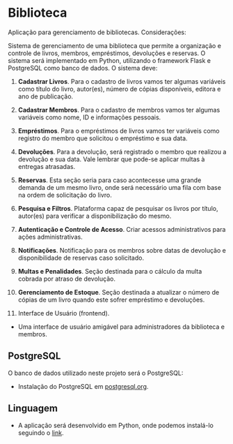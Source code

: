 # Biblioteca

Aplicação para gerenciamento de bibliotecas. Considerações:

Sistema de gerenciamento de uma biblioteca que permite a organização e controle de livros, membros, empréstimos, devoluções e reservas. O sistema será implementado em Python, utilizando o framework Flask e PostgreSQL como banco de dados. O sistema deve:

1. **Cadastrar Livros**. 
    Para o cadastro de livros vamos ter algumas variáveis como título do livro, autor(es), número de cópias disponíveis, editora e ano de publicação.

2. **Cadastrar Membros**.
    Para o cadastro de membros vamos ter algumas variáveis como nome, ID e informações pessoais.
   
3. **Empréstimos**.
    Para o empréstimos de livros vamos ter variáveis como registro do membro que solicitou o empréstimo e sua data.

4. **Devoluções**. 
    Para a devolução, será registrado o membro que realizou a devolução e sua data. Vale lembrar que pode-se aplicar multas à entregas atrasadas.

5. **Reservas**.
    Esta seção seria para caso acontecesse uma grande demanda de um mesmo livro, onde será necessário uma fila com base na ordem de solicitação do livro.

6. **Pesquisa e Filtros**.
    Plataforma capaz de pesquisar os livros por título, autor(es) para verificar a disponibilização do mesmo.

7. **Autenticação e Controle de Acesso**.
    Criar acessos administrativos para ações administrativas.

8. **Notificações**.
    Notificação para os membros sobre datas de devolução e disponibilidade de reservas caso solicitado.

9. **Multas e Penalidades**.
    Seção destinada para o cálculo da multa cobrada por atraso de devolução.

10. **Gerenciamento de Estoque**.
    Seção destinada a atualizar o número de cópias de um livro quando este sofrer empréstimo e devoluções.

11. Interface de Usuário (frontend).
   - Uma interface de usuário amigável para administradores da biblioteca e membros.

## PostgreSQL

O banco de dados utilizado neste projeto será o PostgreSQL:

- Instalação do PostgreSQL em [postgresql.org](https://www.postgresql.org/).

## Linguagem

- A aplicação será desenvolvido em Python, onde podemos instalá-lo seguindo o [link](https://python.org.br/instalacao-linux/).
